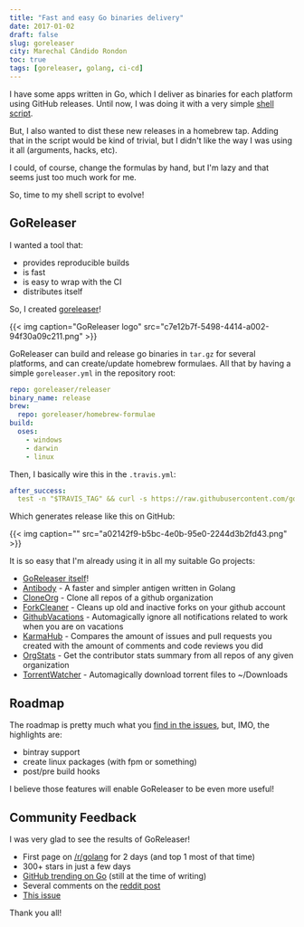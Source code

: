 ```yaml
---
title: "Fast and easy Go binaries delivery"
date: 2017-01-02
draft: false
slug: goreleaser
city: Marechal Cândido Rondon
toc: true
tags: [goreleaser, golang, ci-cd]
---
```


I have some apps written in Go, which I deliver as binaries for each platform using GitHub releases. Until now, I was doing it with a very simple [shell script](https://github.com/goreleaser/goreleaser.github.io).

But, I also wanted to dist these new releases in a homebrew tap. Adding that in the script would be kind of trivial, but I didn't like the way I was using it all (arguments, hacks, etc).

I could, of course, change the formulas by hand, but I'm lazy and that seems just too much work for me.

So, time to my shell script to evolve!

## GoReleaser

I wanted a tool that:

- provides reproducible builds
- is fast
- is easy to wrap with the CI
- distributes itself

So, I created [goreleaser](https://github.com/goreleaser/releaser)!

{{< img caption="GoReleaser logo" src="c7e12b7f-5498-4414-a002-94f30a09c211.png" >}}

GoReleaser can build and release go binaries in `tar.gz` for several platforms, and can create/update homebrew formulaes. All that by having a simple `goreleaser.yml` in the repository root:

```yaml
repo: goreleaser/releaser
binary_name: release
brew:
  repo: goreleaser/homebrew-formulae
build:
  oses:
    - windows
    - darwin
    - linux
```

Then, I basically wire this in the `.travis.yml`:

```yaml
after_success:
  test -n "$TRAVIS_TAG" && curl -s https://raw.githubusercontent.com/goreleaser/get/master/latest | bash
```

Which generates release like this on GitHub:

{{< img caption="" src="a02142f9-b5bc-4e0b-95e0-2244d3b2fd43.png" >}}

It is so easy that I'm already using it in all my suitable Go projects:

- [GoReleaser itself](https://github.com/goreleaser/releaser)!
- [Antibody](https://github.com/getantibody/antibody) - A faster and simpler antigen written in Golang
- [CloneOrg](https://github.com/caarlos0/clone-org) - Clone all repos of a github organization
- [ForkCleaner](https://github.com/caarlos0/fork-cleaner) - Cleans up old and inactive forks on your github account
- [GithubVacations](https://github.com/caarlos0/github-vacations) - Automagically ignore all notifications related to work when you are on vacations
- [KarmaHub](https://github.com/caarlos0/karmahub) - Compares the amount of issues and pull requests you created with the amount of comments and code reviews you did
- [OrgStats](https://github.com/caarlos0/org-stats) - Get the contributor stats summary from all repos of any given organization
- [TorrentWatcher](https://github.com/caarlos0/twatcher) - Automagically download torrent files to ~/Downloads

## Roadmap

The roadmap is pretty much what you [find in the issues](https://github.com/goreleaser/releaser/issues), but, IMO, the highlights are:

- bintray support
- create linux packages (with fpm or something)
- post/pre build hooks

I believe those features will enable GoReleaser to be even more useful!

## Community Feedback

I was very glad to see the results of GoReleaser!

- First page on [/r/golang](https://www.reddit.com/r/golang/) for 2 days (and top 1 most of that time)
- 300+ stars in just a few days
- [GitHub trending on Go](https://github.com/trending/go) (still at the time of writing)
- Several comments on the [reddit post](https://www.reddit.com/r/golang/comments/5l3i9b/deliver_go_binaries_as_fast_and_easy_as_possible/)
- [This issue](https://github.com/goreleaser/releaser/issues/26)

Thank you all!
